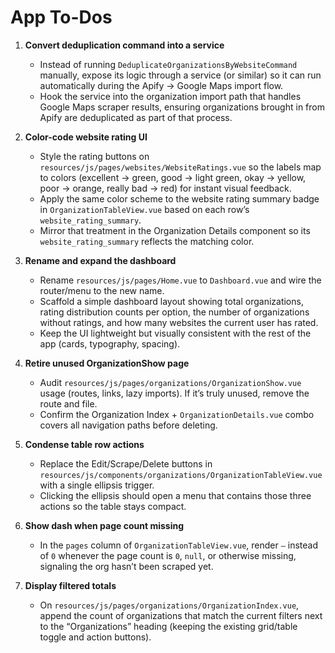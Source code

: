 # App To-Dos

1. **Convert deduplication command into a service**
   - Instead of running `DeduplicateOrganizationsByWebsiteCommand` manually, expose its logic through a service (or similar) so it can run automatically during the Apify → Google Maps import flow.
   - Hook the service into the organization import path that handles Google Maps scraper results, ensuring organizations brought in from Apify are deduplicated as part of that process.

2. **Color-code website rating UI**
   - Style the rating buttons on `resources/js/pages/websites/WebsiteRatings.vue` so the labels map to colors (excellent → green, good → light green, okay → yellow, poor → orange, really bad → red) for instant visual feedback.
   - Apply the same color scheme to the website rating summary badge in `OrganizationTableView.vue` based on each row’s `website_rating_summary`.
   - Mirror that treatment in the Organization Details component so its `website_rating_summary` reflects the matching color.

3. **Rename and expand the dashboard**
   - Rename `resources/js/pages/Home.vue` to `Dashboard.vue` and wire the router/menu to the new name.
   - Scaffold a simple dashboard layout showing total organizations, rating distribution counts per option, the number of organizations without ratings, and how many websites the current user has rated.
   - Keep the UI lightweight but visually consistent with the rest of the app (cards, typography, spacing).

4. **Retire unused OrganizationShow page**
   - Audit `resources/js/pages/organizations/OrganizationShow.vue` usage (routes, links, lazy imports). If it’s truly unused, remove the route and file.
   - Confirm the Organization Index + `OrganizationDetails.vue` combo covers all navigation paths before deleting.

5. **Condense table row actions**
   - Replace the Edit/Scrape/Delete buttons in `resources/js/components/organizations/OrganizationTableView.vue` with a single ellipsis trigger.
   - Clicking the ellipsis should open a menu that contains those three actions so the table stays compact.

6. **Show dash when page count missing**
   - In the `pages` column of `OrganizationTableView.vue`, render `—` instead of `0` whenever the page count is `0`, `null`, or otherwise missing, signaling the org hasn’t been scraped yet.

7. **Display filtered totals**
   - On `resources/js/pages/organizations/OrganizationIndex.vue`, append the count of organizations that match the current filters next to the “Organizations” heading (keeping the existing grid/table toggle and action buttons).
